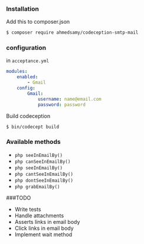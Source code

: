 ### Installation

Add this to composer.json

``` bash
$ composer require ahmedsamy/codeception-smtp-mail
```

### configuration
in `acceptance.yml`
``` yaml
modules:
    enabled:
        - Gmail
    config:
        Gmail:
            username: name@email.com
            password: password

```

Build codeception

``` bash
$ bin/codecept build
```

### Available methods
- ``` php seeInEmailBy() ```
- ``` php canSeeInEmailBy() ```
- ``` php seeInEmailBy() ```
- ``` php cantSeeInEmailBy() ```
- ``` php dontSeeInEmailBy() ```
- ``` php grabEmailBy() ```

###TODO

- Write tests
- Handle attachments
- Asserts links in email body
- Click links in email body
- Implement wait method
